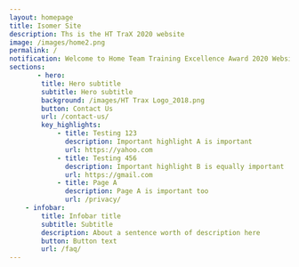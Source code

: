 ```yaml
---
layout: homepage
title: Isomer Site
description: Ths is the HT TraX 2020 website
image: /images/home2.png
permalink: /
notification: Welcome to Home Team Training Excellence Award 2020 Website! 
sections:
       - hero: 
        title: Hero subtitle
        subtitle: Hero subtitle
        background: /images/HT Trax Logo_2018.png
        button: Contact Us
        url: /contact-us/
        key_highlights:
            - title: Testing 123
              description: Important highlight A is important
              url: https://yahoo.com
            - title: Testing 456
              description: Important highlight B is equally important
              url: https://gmail.com
            - title: Page A
              description: Page A is important too
              url: /privacy/
    - infobar:
        title: Infobar title
        subtitle: Subtitle
        description: About a sentence worth of description here
        button: Button text
        url: /faq/
---
```

